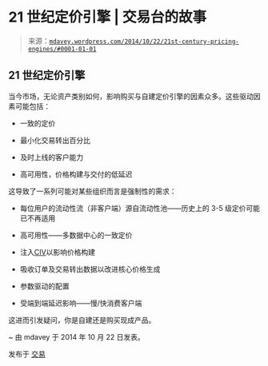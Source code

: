 <!--yml

类别：未分类

日期：2024-05-18 05:45:28

-->

# 21 世纪定价引擎 | 交易台的故事

> 来源：[`mdavey.wordpress.com/2014/10/22/21st-century-pricing-engines/#0001-01-01`](https://mdavey.wordpress.com/2014/10/22/21st-century-pricing-engines/#0001-01-01)

## 21 世纪定价引擎

当今市场，无论资产类别如何，影响购买与自建定价引擎的因素众多。这些驱动因素可能包括：

+   一致的定价

+   最小化交易转出百分比

+   及时上线的客户能力

+   高可用性，价格构建与交付的低延迟

这导致了一系列可能对某些组织而言是强制性的需求：

+   每位用户的流动性流（非客户端）源自流动性池——历史上的 3-5 级定价可能已不再适用

+   高可用性——多数据中心的一致定价

+   注入[CIV](http://www.headforpoints.com/2014/06/09/british-airways-civ-score-corporate-individual-value/)以影响价格构建

+   吸收订单及交易转出数据以改进核心价格生成

+   参数驱动的配置

+   受端到端延迟影响——慢/快消费客户端

这进而引发疑问，你是自建还是购买现成产品。

~ 由 mdavey 于 2014 年 10 月 22 日发表。

发布于 [交易](https://mdavey.wordpress.com/category/trading/)
